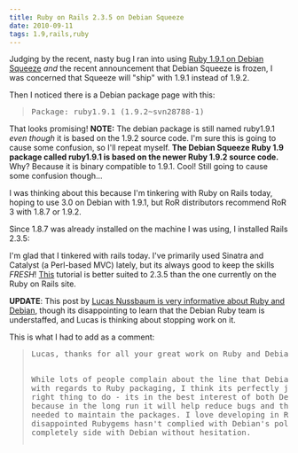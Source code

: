 ```yaml
---
title: Ruby on Rails 2.3.5 on Debian Squeeze
date: 2010-09-11
tags: 1.9,rails,ruby
---
```

Judging by the recent, nasty bug I ran into using [Ruby 1.9.1 on Debian Squeeze](http://www.docunext.com/2010/08/installed-spec-directories-undefined-method-path-for-gemmodule-nomethoderror/) *and* the recent announcement that Debian Squeeze is frozen, I was concerned that Squeeze will "ship" with 1.9.1 instead of 1.9.2.

Then I noticed there is a Debian package page with this:

<blockquote class="svxlb"><pre>
Package: ruby1.9.1 (1.9.2~svn28788-1)
</pre></blockquote>

That looks promising! **NOTE:** The debian package is still named ruby1.9.1 *even though* it is based on the 1.9.2 source code. I'm sure this is going to cause some confusion, so I'll repeat myself. **The Debian Squeeze Ruby 1.9 package called ruby1.9.1 is based on the newer Ruby 1.9.2 source code.** Why? Because it is binary compatible to 1.9.1. Cool! Still going to cause some confusion though...

I was thinking about this because I'm tinkering with Ruby on Rails today, hoping to use 3.0 on Debian with 1.9.1, but RoR distributors recommend RoR 3 with 1.8.7 or 1.9.2.

Since 1.8.7 was already installed on the machine I was using, I installed Rails 2.3.5:

I'm glad that I tinkered with rails today. I've primarily used Sinatra and Catalyst (a Perl-based MVC) lately, but its always good to keep the skills *FRESH*! <a href="http://ejdraper.com/post/290329567/getting-started-with-rails-2-3-5" rel="nofollow">This</a> tutorial is better suited to 2.3.5 than the one currently on the Ruby on Rails site.

**UPDATE**: This post by [Lucas Nussbaum is very informative about Ruby and Debian](http://www.lucas-nussbaum.net/blog/?p=566), though its disappointing to learn that the Debian Ruby team is understaffed, and Lucas is thinking about stopping work on it.

This is what I had to add as a comment:

<blockquote class="svxlb"><pre>
Lucas, thanks for all your great work on Ruby and Debian. I've been using Ruby 1.9.1 on i386 and amd64 for awhile and have run into a slew of problems, but using these two technologies is still completely worth it to me. I think the Debian team does an awesome job of getting an incredibly diverse array of technologies to play nicely together. Similarly, the Ruby community does an awesome job of pushing the envelop with development techniques.

While lots of people complain about the line that Debian has drawn with regards to Ruby packaging, I think its perfectly justified and the right thing to do - its in the best interest of both Debian and Ruby because in the long run it will help reduce bugs and the amount of work needed to maintain the packages. I love developing in Ruby, but I'm disappointed Rubygems hasn't complied with Debian's policies. I completely side with Debian without hesitation.
</pre></blockquote>

